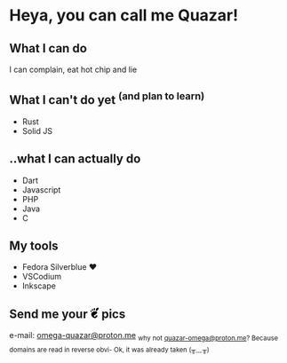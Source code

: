 # Heya, you can call me Quazar!

## What I can do
I can complain, eat hot chip and lie

## What I can't do yet <sup>(and plan to learn)</sup>
- Rust
- Solid JS

## ..what I can actually do
- Dart
- Javascript
- PHP
- Java
- C

## My tools
- Fedora Silverblue ❤️
- VSCodium
- Inkscape

## Send me your <img alt="Gnome" src="./gnome-logo.svg" width=15px> pics
e-mail: [omega-quazar@proton.me](mailto:omega-quazar@proton.me) <sub>why not quazar-omega@proton.me? Because domains are read in reverse obvi- Ok, it was already taken (╥﹏╥)</sub>
